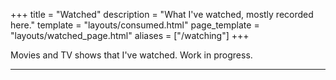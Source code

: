 +++
title = "Watched"
description = "What I've watched, mostly recorded here."
template = "layouts/consumed.html"
page_template = "layouts/watched_page.html"
aliases = ["/watching"]
+++

Movies and TV shows that I've watched. Work in progress.

---
